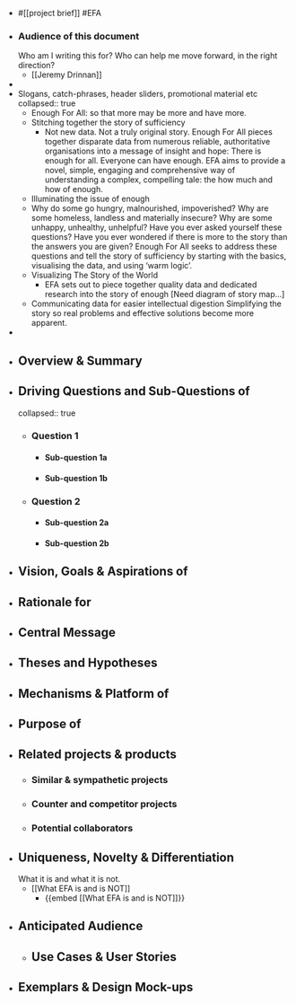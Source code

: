 - #[[project brief]] #EFA
- ### Audience of this document
  Who am I writing this for?
  Who can help me move forward, in the right direction?
	- [[Jeremy Drinnan]]
-
- Slogans, catch-phrases, header sliders, promotional material etc
  collapsed:: true
	- Enough For All: so that more may be more and have more.
	- Stitching together the story of sufficiency
		- Not new data. Not a truly original story.  Enough For All pieces together disparate data from numerous reliable, authoritative organisations into a message of insight and hope: There is enough for all. Everyone can have enough.  EFA aims to provide a novel, simple, engaging and comprehensive way of understanding a complex, compelling tale: the how much and how of enough.
	- Illuminating the issue of enough
	- Why do some go hungry, malnourished, impoverished? Why are some homeless, landless and materially insecure? Why are some unhappy, unhealthy, unhelpful?  Have you ever asked yourself these questions? Have you ever wondered if there is more to the story than the answers you are given?  Enough For All seeks to address these questions and tell the story of sufficiency by starting with the basics, visualising the data, and using ‘warm logic’.
	- Visualizing The Story of the World
		- EFA sets out to piece together quality data and dedicated research into the story of enough  [Need diagram of story map…]
	- Communicating data for easier intellectual digestion  Simplifying the story so real problems and effective solutions become more apparent.
-
- ## Overview & Summary
- ## Driving Questions and Sub-Questions of
  collapsed:: true
	- ### Question 1
		- #### Sub-question 1a
		- #### Sub-question 1b
	- ### Question 2
		- #### Sub-question 2a
		- #### Sub-question 2b
- ## Vision, Goals & Aspirations of
- ## Rationale for
- ## Central Message
- ## Theses and Hypotheses
- ## Mechanisms & Platform of
- ## Purpose of
- ## Related projects & products
	- ### Similar & sympathetic projects
	- ### Counter and competitor projects
	- ### Potential collaborators
- ## Uniqueness, Novelty & Differentiation
  What it is and what it is not.
	- [[What EFA is and is NOT]]
		- {{embed [[What EFA is and is NOT]]}}
- ## Anticipated Audience
	- ## Use Cases & User Stories
- ## Exemplars & Design Mock-ups